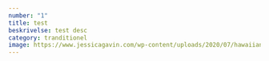 ```yaml
---
number: "1"
title: test
beskrivelse: test desc
category: tranditionel
image: https://www.jessicagavin.com/wp-content/uploads/2020/07/hawaiian-pizza-16-1200.jpg
---
```

